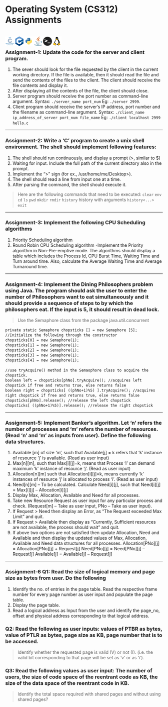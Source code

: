 # Operating System (CS312) Assignments 

<br/>

<img align="left" alt="C" width="30px" src="https://raw.githubusercontent.com/github/explore/80688e429a7d4ef2fca1e82350fe8e3517d3494d/topics/c/c.png" />
<img align="left" alt="C++" width="30px" src="https://raw.githubusercontent.com/github/explore/80688e429a7d4ef2fca1e82350fe8e3517d3494d/topics/cpp/cpp.png" />
<img align="left" alt="Python" width="30px" src="https://raw.githubusercontent.com/github/explore/80688e429a7d4ef2fca1e82350fe8e3517d3494d/topics/python/python.png" />
<img align="left" alt="Java" width="30px" src="https://raw.githubusercontent.com/github/explore/80688e429a7d4ef2fca1e82350fe8e3517d3494d/topics/java/java.png"/>
<img align="left" alt="Terminal" width="30px" src="https://raw.githubusercontent.com/github/explore/80688e429a7d4ef2fca1e82350fe8e3517d3494d/topics/terminal/terminal.png"/>
<img align="left" alt="Terminal" width="30px" src="https://raw.githubusercontent.com/github/explore/80688e429a7d4ef2fca1e82350fe8e3517d3494d/topics/linux/linux.png" />

<br/>


### **Assignment-1**: Update the code for the server and client program.
1. The sever should look for the file requested by the client in the current working directory. If the file is available, then it should read the file and send the contents of the files to the client. The client should receive the file contents and display it.
2. After displaying all the contents of the file, the client should close.
3. Server program should receive the port number as command-line argument. Syntax: `./server_name port_num` Eg: `./server 2999`.
4. Client program should receive the server’s IP address, port number and the filename as command-line argument. Syntax: `./client_name ip_address_of_server port_num file_name` Eg: `./client localhost 2999 hello.c`
---
### **Assignment-2**: Write a ‘C’ program to create a unix shell environment. The shell should implement following features:
1. The shell should run continuously, and display a prompt (>, similar to $)
2. Waiting for input. Include the full path of the current directory also in the prompt.
3. Implement the “>” sign (for ex., /usr/home/me/Desktop>).
4. The shell should read a line from input one at a time.
5. After parsing the command, the shell should execute it.
>Here are the following commands that need to be executed: `clear` `env` `cd` `ls` `pwd` `mkdir` `rmdir` `history` history with arguments `history<...>` `exit`
---
### **Assignment-3**: Implement the following CPU Scheduling algorithms
1. Priority Scheduling algorithm
2. Round Robin CPU Scheduling algorithm
-Implement the Priority algorithm in Non-Pre-emptive mode. The algorithms should display a table which includes the Process Id, CPU Burst Time, Waiting Time and Turn around time. Also, calculate the Average Waiting Time and Average Turnaround time.
---
### **Assignment-4**: Implement the Dining Philosophers problem using Java. The program should ask the user to enter the number of Philosophers want to eat simultaneously and it should provide a sequence of steps to by which the philosophers eat. If the input is 5, it should result in dead lock.
> Use the Semaphore class from the package java.util.concurrent
```
private static Semaphore chopsticks [] = new Semaphore [5];
//Initialize the following through the constructor
chopsticks[0] = new Semaphore(1);
chopsticks[1] = new Semaphore(1);
chopsticks[2] = new Semaphore(1);
chopsticks[3] = new Semaphore(1);
chopsticks[4] = new Semaphore(1);

//use tryAcquire() method in the Semaophore class to acquire the chopstick.
boolean left = chopsticks[phNo].tryAcquire(); //acquires left chopstick if free and returns true, else returns false
boolean right = chopsticks[ ((phNo+1)%5) ].tryAcquire(); //acquires right chopstick if free and returns true, else returns false
chopsticks[phNo].release(); //release the left chopstick
chopsticks[ ((phNo+1)%5)].release(); //release the right chopstick
```
---
### **Assignment-5**: Implement Banker’s algorithm. Let ‘n’ refers the number of processes and ‘m’ refers the number of resources. (Read ‘n’ and ‘m’ as inputs from user). Define the following data structures.
1. Available [m] of size ‘m’, such that Available[j] = k refers that ‘k’ instance of resource ‘j’ is available. (Read as user input)
2. Max[n][m], such that Max[i][j]=k, means that Process ‘i’ can demand maximum ‘k’ instance of resource ‘j’. (Read as user input)
3. Allocation[n][m] such that Allocation[i][j]=k, means currently ‘k’ instances of resource ‘j’ is allocated to process ‘i’. (Read as user input)
4. Need[n][m] – To be calculated. Calculate Need[i][j], such that Need[i][j] = Max[i][j] – Allocation[i][j]
5. Display Max, Allocation, Available and Need for all processes.
6. Take new Resource Request as user input for any particular process and check. (Request[m] – Take as user input, PNo – Take as user input).
7. If Request > Need then display an Error, as “The Request exceeded Max Limit” and quit.
8. If Request > Available then display as “Currently, Sufficient resources are not available, the process should wait” and quit.
9. If above two options are not satisfied then update Allocation, Need and Available and then display the updated values of Max, Allocation, Available and Need data structures for all processes. Allocation[PNo][j] = Allocation[PNo][j] + Request[j] Need[PNo][j] = Need[PNo][j] – Request[j] Available[j] = Available[j] – Request[j]

---

### **Assignment-6** Q1: Read the size of logical memory and page size as bytes from user. Do the following
1. Identify the no. of entries in the page table. Read the respective frame number for every page number as user input and populate the page table.
2. Display the page table.
3. Read a logical address as Input from the user and identify the page_no, offset and physical address corresponding to that logical address.
### Q2: Read the following as user inputs: values of PTBR as bytes, value of PTLR as bytes, page size as KB, page number that is to be accessed. 
> Identify whether the requested page is valid (V) or not (I). (i.e. the valid bit corresponding to that page will be set as ‘v’ or as ‘i’).
### Q3: Read the following values as user input: The number of users, the size of code space of the reentrant code as KB, the size of the data space of the reentrant code in KB.
> Identify the total space required with shared pages and without using shared pages?
















